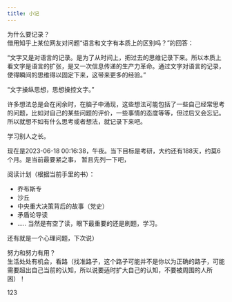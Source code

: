 ```yaml
---
title: 小记
---
```

为什么要记录？  
借用知乎上某位网友对问题“语言和文字有本质上的区别吗？”的回答：   

“文字又是对语言的记录。是为了从时间上，把过去的思维记录下来。所以本质上看文字是语言的扩张，是又一次信息传递的生产力革命。通过文字对语言的记录，使得瞬间的思维得以固定下来，这带来更多的经验。”   

“文字操纵思想，思想操控文字。”   

许多想法总是会在闲余时，在脑子中涌现，这些想法可能包括了一些自己经常思考的问题，比如对自己的某些问题的评价，一些事情的态度等等，但过后又会忘记。所以就想不如有什么思考或者想法，就记录下来吧。   

学习别人之长。  

现在是2023-06-18 00:16:38，午夜。当下目标是考研，大约还有188天，约莫6个月。是当前最要紧之事， 暂且先列一下吧，

阅读计划（根据当前手里的书）：
- 乔布斯专
- 沙丘
- 中央重大决策背后的故事（党史）
- 矛盾论导读
- .....
当然是有空了读，眼下最重要的还是刷题，学习。  

还有就是一个心理问题，下次说）

努力和努力有用？  
生活处处有机会，看路（找准路子，这个路子可能并不是你以为正确的路子，可能需要超出自己当前的认知，所以说要适时扩大自己的认知，不要被周围的人所困）！    

123
